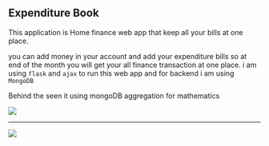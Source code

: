 ## Expenditure Book 

This application is Home finance web app that keep all your bills at one place.

you can add money in your account and add your expenditure bills so at end of the month you will get your all finance transaction at one place. i am using `flask` and `ajax` to run this web app and for backend i am using `MongoDB`

Behind the seen it using mongoDB aggregation for mathematics

![](Book1.png)
<hr>

![](Book2.png)